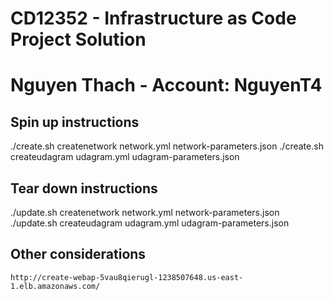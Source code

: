 # CD12352 - Infrastructure as Code Project Solution
# Nguyen Thach - Account: NguyenT4

## Spin up instructions
./create.sh createnetwork network.yml network-parameters.json
./create.sh createudagram udagram.yml udagram-parameters.json

## Tear down instructions
./update.sh createnetwork network.yml network-parameters.json
./update.sh createudagram udagram.yml udagram-parameters.json

## Other considerations
    http://create-webap-5vau8qierugl-1238507648.us-east-1.elb.amazonaws.com/